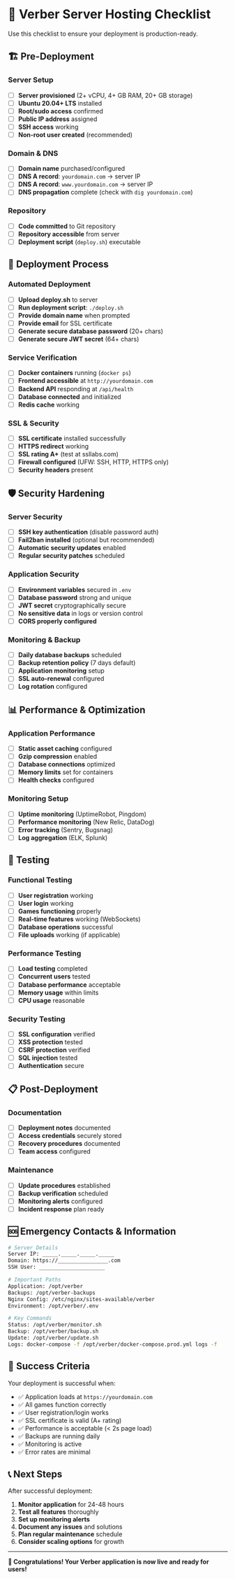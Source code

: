 # 🚀 Verber Server Hosting Checklist

Use this checklist to ensure your deployment is production-ready.

## 🏗️ Pre-Deployment

### Server Setup

- [ ] **Server provisioned** (2+ vCPU, 4+ GB RAM, 20+ GB storage)
- [ ] **Ubuntu 20.04+ LTS** installed
- [ ] **Root/sudo access** confirmed
- [ ] **Public IP address** assigned
- [ ] **SSH access** working
- [ ] **Non-root user created** (recommended)

### Domain & DNS

- [ ] **Domain name** purchased/configured
- [ ] **DNS A record**: `yourdomain.com` → server IP
- [ ] **DNS A record**: `www.yourdomain.com` → server IP
- [ ] **DNS propagation** complete (check with `dig yourdomain.com`)

### Repository

- [ ] **Code committed** to Git repository
- [ ] **Repository accessible** from server
- [ ] **Deployment script** (`deploy.sh`) executable

## 🔧 Deployment Process

### Automated Deployment

- [ ] **Upload deploy.sh** to server
- [ ] **Run deployment script**: `./deploy.sh`
- [ ] **Provide domain name** when prompted
- [ ] **Provide email** for SSL certificate
- [ ] **Generate secure database password** (20+ chars)
- [ ] **Generate secure JWT secret** (64+ chars)

### Service Verification

- [ ] **Docker containers** running (`docker ps`)
- [ ] **Frontend accessible** at `http://yourdomain.com`
- [ ] **Backend API** responding at `/api/health`
- [ ] **Database connected** and initialized
- [ ] **Redis cache** working

### SSL & Security

- [ ] **SSL certificate** installed successfully
- [ ] **HTTPS redirect** working
- [ ] **SSL rating A+** (test at ssllabs.com)
- [ ] **Firewall configured** (UFW: SSH, HTTP, HTTPS only)
- [ ] **Security headers** present

## 🛡️ Security Hardening

### Server Security

- [ ] **SSH key authentication** (disable password auth)
- [ ] **Fail2ban installed** (optional but recommended)
- [ ] **Automatic security updates** enabled
- [ ] **Regular security patches** scheduled

### Application Security

- [ ] **Environment variables** secured in `.env`
- [ ] **Database password** strong and unique
- [ ] **JWT secret** cryptographically secure
- [ ] **No sensitive data** in logs or version control
- [ ] **CORS properly configured**

### Monitoring & Backup

- [ ] **Daily database backups** scheduled
- [ ] **Backup retention policy** (7 days default)
- [ ] **Application monitoring** setup
- [ ] **SSL auto-renewal** configured
- [ ] **Log rotation** configured

## 📊 Performance & Optimization

### Application Performance

- [ ] **Static asset caching** configured
- [ ] **Gzip compression** enabled
- [ ] **Database connections** optimized
- [ ] **Memory limits** set for containers
- [ ] **Health checks** configured

### Monitoring Setup

- [ ] **Uptime monitoring** (UptimeRobot, Pingdom)
- [ ] **Performance monitoring** (New Relic, DataDog)
- [ ] **Error tracking** (Sentry, Bugsnag)
- [ ] **Log aggregation** (ELK, Splunk)

## 🧪 Testing

### Functional Testing

- [ ] **User registration** working
- [ ] **User login** working
- [ ] **Games functioning** properly
- [ ] **Real-time features** working (WebSockets)
- [ ] **Database operations** successful
- [ ] **File uploads** working (if applicable)

### Performance Testing

- [ ] **Load testing** completed
- [ ] **Concurrent users** tested
- [ ] **Database performance** acceptable
- [ ] **Memory usage** within limits
- [ ] **CPU usage** reasonable

### Security Testing

- [ ] **SSL configuration** verified
- [ ] **XSS protection** tested
- [ ] **CSRF protection** verified
- [ ] **SQL injection** tested
- [ ] **Authentication** secure

## 📋 Post-Deployment

### Documentation

- [ ] **Deployment notes** documented
- [ ] **Access credentials** securely stored
- [ ] **Recovery procedures** documented
- [ ] **Team access** configured

### Maintenance

- [ ] **Update procedures** established
- [ ] **Backup verification** scheduled
- [ ] **Monitoring alerts** configured
- [ ] **Incident response** plan ready

## 🆘 Emergency Contacts & Information

```bash
# Server Details
Server IP: _____._____._____._____
Domain: https://________________.com
SSH User: _____________________

# Important Paths
Application: /opt/verber
Backups: /opt/verber-backups
Nginx Config: /etc/nginx/sites-available/verber
Environment: /opt/verber/.env

# Key Commands
Status: /opt/verber/monitor.sh
Backup: /opt/verber/backup.sh
Update: /opt/verber/update.sh
Logs: docker-compose -f /opt/verber/docker-compose.prod.yml logs -f
```

## 🎯 Success Criteria

Your deployment is successful when:

- ✅ Application loads at `https://yourdomain.com`
- ✅ All games function correctly
- ✅ User registration/login works
- ✅ SSL certificate is valid (A+ rating)
- ✅ Performance is acceptable (< 2s page load)
- ✅ Backups are running daily
- ✅ Monitoring is active
- ✅ Error rates are minimal

## 📞 Next Steps

After successful deployment:

1. **Monitor application** for 24-48 hours
2. **Test all features** thoroughly
3. **Set up monitoring alerts**
4. **Document any issues** and solutions
5. **Plan regular maintenance** schedule
6. **Consider scaling options** for growth

---

**🎉 Congratulations! Your Verber application is now live and ready for users!**
